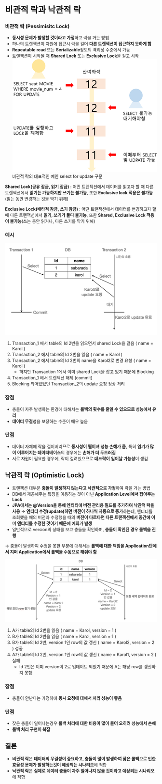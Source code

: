 # 비관적 락과 낙관적 락

### 비관적 락 (Pessimisitc Lock)

- **동시성 문제가 발생할 것이라고 가정**하고 락을 거는 방법
- 하나의 트랜잭션이 자원에 접근시 락을 걸어 **다른 트랜잭션이 접근하지 못하게 함**
- **Repeatable read** 또는 **Serializable**정도의 격리성 수준에서 가능
- 트랜잭션이 시작될 때 **Shared Lock** 또는 **Exclusive Lock**을 걸고 시작
  ![비관적 락의 대표적인 예인 select for update 구문](img/9971E93A5B475F621F.png)
  비관적 락의 대표적인 예인 select for update 구문

**Shared Lock(공유 잠금, 읽기 잠금)** : 어떤 트랜잭션에서 데이터를 읽고자 할 때 다른 트랜잭션에서 **읽기는 가능하지만 쓰기는 불가능**, 또한 **Exclusive lock 적용은 불가능**(읽는 동안 변경하는 것을 막기 위해)

**Exclusive Lock(배타적 잠금, 쓰기 잠금)** : 어떤 트랜잭션에서 데이터를 변경하고자 할 때 다른 트랜잭션에서 **읽기, 쓰기가 둘다 불가능**, 또한 **Shared, Exclusive Lock 적용이 불가능**(쓰는 동안 읽거나, 다른 쓰기를 막기 위해)

### 예시

![img1.daumcdn.png](img/img1.daumcdn.png)

1. Transaction_1 에서 table의 Id 2번을 읽으면서 shared Lock을 걸음 ( name = Karol )
2. Transaction_2 에서 table의 Id 2번을 읽음 ( name = Karol )
3. Transaction_2 에서 table의 Id 2번의 name을 Karol2로 변경 요청 ( name = Karol )
   - 하지만 Transaction 1에서 이미 shared Lock을 잡고 있기 때문에 Blocking
4. Transaction_1 에서 트랜잭션 해제 (commit)
5. Blocking 되어있었던 Transaction_2의 update 요청 정상 처리

### 장점

- 충돌이 자주 발생하는 환경에 대해서는 **롤백의 횟수를 줄일 수 있으므로 성능에서 유리**
- **데이터 무결성**을 보장하는 수준이 매우 높음

### 단점

- 데이터 자체에 락을 걸어버리므로 **동시성이 떨어져 성능 손해가 큼,** 특히 **읽기가 많이 이루어지는 데이터베이스**의 경우에는 **손해가 더 두드러짐**
- 서로 자원이 필요한 경우에, 락이 걸려있으므로 **데드락이 일어날 가능성**이 생김

## 낙관적 락 (Optimistic Lock)

- 트랜잭션 대부분 **충돌이 발생하지 않는다고 낙관적으로 가정**하여 락을 거는 방법
- DB에서 제공해주는 특징을 이용하는 것이 아닌 **Application Level에서 잡아주는 Lock**
- **JPA에서는 @Version을 통해 엔티티에 버전 관리용 필드를 추가하여 낙관적 락을 사용**
  → **엔티티 수정(update)하면** **버전이 하나씩 자동으로 증가**하는데, 엔티티를 조회했을 때의 버전과 수정했을 때의 **버전이 다르다면 다른 트랜잭션에서 중간에 이미 엔티티를 수정한 것이기 때문에 예외가 발생**
- 일반적으로 version의 상태를 보고 충돌을 확인하며, **충돌이 확인된 경우 롤백을 진행**

→ 충돌이 발생하여 수정을 못한 부분에 대해서는 **롤백에 대한 책임을 Application단에서 지며 Application에서 롤백을 수동으로 해줘야 함**

![img1.daumcdn.png](img/img1.daumcdn%201.png)

1. A가 table의 Id 2번을 읽음 ( name = Karol, version = 1 )
2. B가 table의 Id 2번을 읽음 ( name = Karol, version = 1 )
3. B가 table의 Id 2번, version 1인 row의 값 갱신 ( name = Karol2, version = 2 ) 성공
4. A가 table의 Id 2번, version 1인 row의 값 갱신 ( name = Karol1, version = 2 ) 실패
   - Id 2번은 이미 version이 2로 업데이트 되었기 때문에 A는 해당 row를 갱신하지 못함

### **장점**

- 충돌이 안난다는 가정하에 **동시 요청에 대해서 처리 성능이 좋음**

### 단점

- 잦은 충돌이 일어나는경우 **롤백 처리에 대한 비용이 많이 들어 오히려 성능에서 손해**
- **롤백 처리 구현이 복잡**

## 결론

- **비관적 락**은 **데이터의 무결성이 중요하고, 충돌이 많이 발생하여 잦은 롤백으로 인한 효율성 문제가 발생하는것이 예상되는 시나리오**에 적합
- **낙관적 락**은 **실제로 데이터 충돌이 자주 일어나지 않을 것이라고 예상되는 시나리오**에 적합
